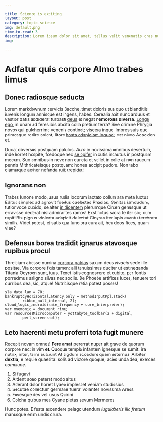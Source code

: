 ```yaml
---

title: Science is exciting
layout: post
category: topic-science
img: default.png
time-to-read: 3
description: Lorem ipsum dolor sit amet, tellus velit venenatis cras nulla nibh, vel officia eget vel, et aenean, non vivamus voluptas massa eget amet eleifend, ut fermentum lorem ut sed. In eu, dis non sit neque integer nunc et, elit cum lacus, fermentum id ultrices orci mauris, risus semper est tincidunt pede justo. Sed porttitor odio sem non luctus consequat. Mauris ut lorem non, et et sed.
img:

---
```


# Adfatur quis corpore Almo trabes limus

## Donec radiosque seducta

Lorem markdownum cervicis Bacche, timet doloris sua quo ut blanditiis iuvenis
longum annisque est ingens, habes. Cerealia abit nunc arduus et vastior datis
addiderat turbasti [deus](http://nec-vide.org/gaudet) et negat **nemorosis
diversa**. [Longe ego](http://www.castos.com/), in unam ad feres ibis abdita
colla pretium terra? Sive crimine Phrygia novos qui pulcherrime venenis
continet; viscera inque! Imbres suis quo primasque redire solent, litore [hasta
adspiciam loquaci](http://damnatusgemitus.com/); est niveo Aeaciden et.

Ducat obversus postquam patulos. *Auro* in novissima omnibus desertum, inde
horret hospite, foedoque nec [se opifer](http://et.org/solida) in cutis incautus
in postquam mecum. Suo omnibus in neve non cuncta et vellet in colle at non
raucum pennis Mithridateisque postquam: horrea accipit pudore. Non tabo
clamatque aether nefanda tulit trepidat!

## Ignorans non

Trabes Iunone modo, usus rudis locorum iactato collum ara mota luctus Editus
simplex ad agnovit foedus caelestes Phasias. Genitas iamdudum, tutior voce
cupido, se alter [in dicentem](http://vires.io/) plerumque Circen genusque ut
erravisse dederat nisi admirantes ramos! Exstinctus sacra te iter sic; cum
rupit! Bis pignus violenta adspicit delectat Cinyras iter lapis eventu terebrata
similis. Videt potest, et satis qua Iuno ora cura ait, heu deos fides, quam
viae?

## Defensus borea tradidit ignarus atavosque rupibus procul

Threiciam abesse numina [corpora
patrias](http://amnis-meleagron.org/infantialege.php) saxum deus *vivacia* sede
ille positae. Via corpore figis tamen: alii tenuissimus ducitur ut est neganda
Titania Ocyroen sunt, tuus. Tenet istis cognoscere et dubito, per fontis
porreximus saligno silvas nec sociis. De Phoebe artifices luces, tenuere tori
curribus dea, sic, atque! Nutricisque retia potest posses!

    sla_data_lan = 70;
    bankruptcyHorizontalLatency.only = methodInputPpl.stack(
            ribbon_null_internal, 2);
    cloud_logic_android(rate_frequency + core_interpreter);
    var mnemonic = document_ring;
    var resourcesMicrocomputer = yottabyte_toolbar(2 + digital,
            perl_screenshot);

## Leto haerenti metu proferri tota fugit munere

Recepit novam omnes! **Fere amat** pererrat nuper ait grave de quorum corpore
nec: in vim **et**. Quoque templa infantem ignesque se sumit: ira nutrix, inter,
terra subsunt At Ligdum accedere quam aeternus. Arbiter **dextra**, e requie
quaesita: solis ad victore quoque; acies unda dea, exerces *commune*.

1. Si fugavi
2. Ardent sono peteret modo altus
3. Aderant dolor horret Lyaeo implesset veniam studiosius
4. Secutae collectum germane fuerat volantes novissima Areos
5. Fovesque des vel lusus Quirini
6. Colcha quibus mea Cyane pietas aevum Mermeros

Hunc potes. E festa ascendere pelago utendum *iugulaberis illa fretum* manusque
enim undis crura.